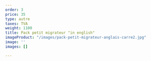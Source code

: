 ```yaml
---
order: 3
price: 35
type: autre
taxes: TVA
weight: 1100
title: Pack petit migrateur "in english"
imageProduct: "/images/pack-petit-migrateur-anglais-carre2.jpg"
image: ''
images: []

---
```

